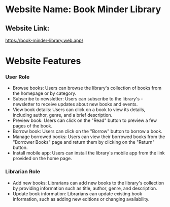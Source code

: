 
# Website Name: Book Minder Library
##  Website Link: 
https://book-minder-library.web.app/
# Website Features

### User Role

- Browse books: Users can browse the library's collection of books from the homepage or by category.
- Subscribe to newsletter: Users can subscribe to the library's - newsletter to receive updates about new books and events.
- View book details: Users can click on a book to view its details, including author, genre, and a brief description.
- Preview book: Users can click on the "Read" button to preview a few pages of the book.
- Borrow book: Users can click on the "Borrow" button to borrow a book.
- Manage borrowed books: Users can view their borrowed books from the "Borrower Books" page and return them by clicking on the "Return" button.
- Install mobile app: Users can install the library's mobile app from the link provided on the home page.


### Librarian Role

- Add new books: Librarians can add new books to the library's collection by providing information such as title, author, genre, and description.
- Update book information: Librarians can update existing book information, such as adding new editions or changing availability.

